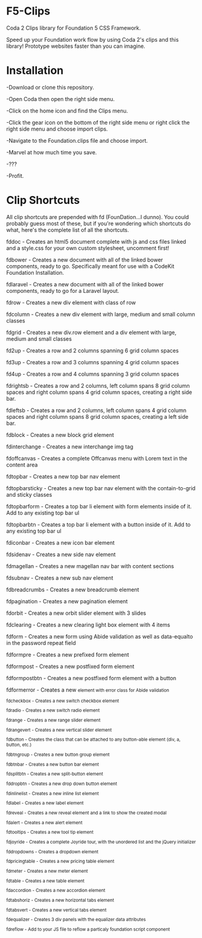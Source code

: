 F5-Clips
========

Coda 2 Clips library for Foundation 5 CSS Framework.

Speed up your Foundation work flow by using Coda 2's clips and this library! Prototype websites faster than you can imagine. 

Installation
========

-Download or clone this repository.

-Open Coda then open the right side menu.

-Click on the home icon and find the Clips menu.

-Click the gear icon on the bottom of the right side menu or right click the right side menu and choose import clips.

-Navigate to the Foundation.clips file and choose import.

-Marvel at how much time you save.

-???

-Profit.

Clip Shortcuts
========
All clip shortcuts are prepended with fd (FounDation...I dunno). You could probably guess most of these, but if you're wondering which shortcuts do what, here's the complete list of all the shortcuts.



fddoc - Creates an html5 document complete with js and css files linked and a style.css for your own custom stylesheet, uncomment first!

fdbower - Creates a new document with all of the linked bower components, ready to go. Specifically meant for use with a CodeKit Foundation Installation.

fdlaravel - Creates a new document with all of the linked bower components, ready to go for a Laravel layout.

fdrow - Creates a new div element with class of row

fdcolumn - Creates a new div element with large, medium and small column classes

fdgrid - Creates a new div.row element and a div element with large, medium and small classes

fd2up - Creates a row and 2 columns spanning 6 grid column spaces

fd3up - Creates a row and 3 columns spanning 4 grid column spaces

fd4up - Creates a row and 4 columns spanning 3 grid column spaces

fdrightsb - Creates a row and 2 columns, left column spans 8 grid column spaces and right column spans 4 grid column spaces, creating a right side bar.

fdleftsb - Creates a row and 2 columns, left column spans 4 grid column spaces and right column spans 8 grid column spaces, creating a left side bar.

fdblock - Creates a new block grid element

fdinterchange - Creates a new interchange img tag

fdoffcanvas - Creates a complete Offcanvas menu with Lorem text in the content area

fdtopbar - Creates a new top bar nav element

fdtopbarsticky - Creates a new top bar nav element with the contain-to-grid and sticky classes

fdtopbarform - Creates a top bar li element with form elements inside of it. Add to any existing top bar ul

fdtopbarbtn - Creates a top bar li element with a button inside of it. Add to any existing top bar ul

fdiconbar - Creates a new icon bar element

fdsidenav - Creates a new side nav element

fdmagellan - Creates a new magellan nav bar with content sections

fdsubnav - Creates a new sub nav element

fdbreadcrumbs - Creates a new breadcrumb element

fdpagination - Creates a new pagination element

fdorbit - Creates a new orbit slider element with 3 slides

fdclearing - Creates a new clearing light box element with 4 items

fdform - Creates a new form using Abide validation as well as data-equalto in the password repeat field

fdformpre - Creates a new prefixed form element

fdformpost - Creates a new postfixed form element

fdformpostbtn - Creates a new postfixed form element with a button

fdformerror -  Creates a new <small> element with error class for Abide validation

fdcheckbox - Creates a new switch checkbox element

fdradio - Creates a new switch radio element

fdrange - Creates a new range slider element

fdrangevert - Creates a new vertical slider element

fdbutton - Creates the class that can be attached to any button-able element (div, a, button, etc.)

fdbtngroup - Creates a new button group element

fdbtnbar - Creates a new button bar element

fdsplitbtn - Creates a new split-button element

fddropbtn - Creates a new drop down button element

fdinlinelist - Creates a new inline list element

fdlabel - Creates a new label element

fdreveal - Creates a new reveal element and a link to show the created modal

fdalert - Creates a new alert element

fdtooltips - Creates a new tool tip element

fdjoyride - Creates a complete Joyride tour, with the unordered list and the jQuery initializer

fddropdowns - Creates a dropdown element

fdpricingtable - Creates a new pricing table element

fdmeter - Creates a new meter element

fdtable - Creates a new table element

fdaccordion - Creates a new accordion element

fdtabshoriz - Creates a new horizontal tabs element

fdtabsvert - Creates a new vertical tabs element

fdequalizer - Creates 3 div panels with the equalizer data attributes

fdreflow - Add to your JS file to reflow a particaly foundation script component

